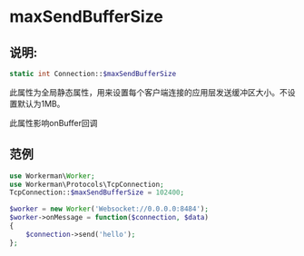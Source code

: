 # maxSendBufferSize
## 说明:
```php
static int Connection::$maxSendBufferSize
```

此属性为全局静态属性，用来设置每个客户端连接的应用层发送缓冲区大小。不设置默认为1MB。

此属性影响onBuffer回调


## 范例


```php
use Workerman\Worker;
use Workerman\Protocols\TcpConnection;
TcpConnection::$maxSendBufferSize = 102400;

$worker = new Worker('Websocket://0.0.0.0:8484');
$worker->onMessage = function($connection, $data)
{
    $connection->send('hello');
};
```
